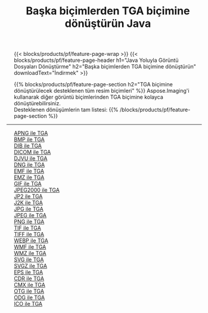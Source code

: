 ﻿---
title: Başka biçimlerden TGA biçimine dönüştürün Java 
weight: 3920
url: /tr/java/conversion/to/tga 
lang: tr
langdirlevel: 2
locales: zh-hans,ja,it,ru,de,es,fr,nl,id,lt,pl,pt,vi,tr,ko,zh-hant,ar,hi,th,sv,cs,uk,he
description: Aspose.Imaging'i kullanarak başka biçimlerden TGA biçimine kolayca dönüştürebilirsiniz
---

{{< blocks/products/pf/feature-page-wrap >}}
{{< blocks/products/pf/feature-page-header h1="Java Yoluyla Görüntü Dosyaları Dönüştürme" h2="Başka biçimlerden TGA biçimine dönüştürün" downloadText="İndirmek" >}}


{{% blocks/products/pf/feature-page-section  h2="TGA biçimine dönüştürülecek desteklenen tüm resim biçimleri" %}}
Aspose.Imaging'i kullanarak diğer görüntü biçimlerinden TGA biçimine kolayca dönüştürebilirsiniz.
<br/>
Desteklenen dönüşümlerin tam listesi:
{{% /blocks/products/pf/feature-page-section %}}
<div class="container-fluid productfamilypage bg-gray">
    <div class="convertypes bg-gray agp-content section">
        <div class="container">
		<hr style="margin-left:-20px;"/>
		<div class="row other-converters">
		    <div class='col-md-2 other-converter remove-lp remove-rp'><a href="/imaging/tr/java/conversion/apng-to-tga" >APNG ile TGA</a></div>
<div class='col-md-2 other-converter remove-lp remove-rp'><a href="/imaging/tr/java/conversion/bmp-to-tga" >BMP ile TGA</a></div>
<div class='col-md-2 other-converter remove-lp remove-rp'><a href="/imaging/tr/java/conversion/dib-to-tga" >DIB ile TGA</a></div>
<div class='col-md-2 other-converter remove-lp remove-rp'><a href="/imaging/tr/java/conversion/dicom-to-tga" >DICOM ile TGA</a></div>
<div class='col-md-2 other-converter remove-lp remove-rp'><a href="/imaging/tr/java/conversion/djvu-to-tga" >DJVU ile TGA</a></div>
<div class='col-md-2 other-converter remove-lp remove-rp'><a href="/imaging/tr/java/conversion/dng-to-tga" >DNG ile TGA</a></div>
<div class='col-md-2 other-converter remove-lp remove-rp'><a href="/imaging/tr/java/conversion/emf-to-tga" >EMF ile TGA</a></div>
<div class='col-md-2 other-converter remove-lp remove-rp'><a href="/imaging/tr/java/conversion/emz-to-tga" >EMZ ile TGA</a></div>
<div class='col-md-2 other-converter remove-lp remove-rp'><a href="/imaging/tr/java/conversion/gif-to-tga" >GIF ile TGA</a></div>
<div class='col-md-2 other-converter remove-lp remove-rp'><a href="/imaging/tr/java/conversion/jpeg2000-to-tga" >JPEG2000 ile TGA</a></div>
<div class='col-md-2 other-converter remove-lp remove-rp'><a href="/imaging/tr/java/conversion/jp2-to-tga" >JP2 ile TGA</a></div>
<div class='col-md-2 other-converter remove-lp remove-rp'><a href="/imaging/tr/java/conversion/j2k-to-tga" >J2K ile TGA</a></div>
<div class='col-md-2 other-converter remove-lp remove-rp'><a href="/imaging/tr/java/conversion/jpg-to-tga" >JPG ile TGA</a></div>
<div class='col-md-2 other-converter remove-lp remove-rp'><a href="/imaging/tr/java/conversion/jpeg-to-tga" >JPEG ile TGA</a></div>
<div class='col-md-2 other-converter remove-lp remove-rp'><a href="/imaging/tr/java/conversion/png-to-tga" >PNG ile TGA</a></div>
<div class='col-md-2 other-converter remove-lp remove-rp'><a href="/imaging/tr/java/conversion/tif-to-tga" >TIF ile TGA</a></div>
<div class='col-md-2 other-converter remove-lp remove-rp'><a href="/imaging/tr/java/conversion/tiff-to-tga" >TIFF ile TGA</a></div>
<div class='col-md-2 other-converter remove-lp remove-rp'><a href="/imaging/tr/java/conversion/webp-to-tga" >WEBP ile TGA</a></div>
<div class='col-md-2 other-converter remove-lp remove-rp'><a href="/imaging/tr/java/conversion/wmf-to-tga" >WMF ile TGA</a></div>
<div class='col-md-2 other-converter remove-lp remove-rp'><a href="/imaging/tr/java/conversion/wmz-to-tga" >WMZ ile TGA</a></div>
<div class='col-md-2 other-converter remove-lp remove-rp'><a href="/imaging/tr/java/conversion/svg-to-tga" >SVG ile TGA</a></div>
<div class='col-md-2 other-converter remove-lp remove-rp'><a href="/imaging/tr/java/conversion/svgz-to-tga" >SVGZ ile TGA</a></div>
<div class='col-md-2 other-converter remove-lp remove-rp'><a href="/imaging/tr/java/conversion/eps-to-tga" >EPS ile TGA</a></div>
<div class='col-md-2 other-converter remove-lp remove-rp'><a href="/imaging/tr/java/conversion/cdr-to-tga" >CDR ile TGA</a></div>
<div class='col-md-2 other-converter remove-lp remove-rp'><a href="/imaging/tr/java/conversion/cmx-to-tga" >CMX ile TGA</a></div>
<div class='col-md-2 other-converter remove-lp remove-rp'><a href="/imaging/tr/java/conversion/otg-to-tga" >OTG ile TGA</a></div>
<div class='col-md-2 other-converter remove-lp remove-rp'><a href="/imaging/tr/java/conversion/odg-to-tga" >ODG ile TGA</a></div>
<div class='col-md-2 other-converter remove-lp remove-rp'><a href="/imaging/tr/java/conversion/ico-to-tga" >ICO ile TGA</a></div>
                </div>
        </div>
    </div>
</div>
<br/>

